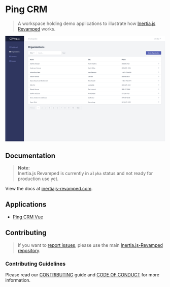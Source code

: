 # Ping CRM

> A workspace holding demo applications to illustrate how [Inertia.js Revamped](https://inertiajs-revamped.com/) works.

![Screenshot](https://raw.githubusercontent.com/inertiajs-revamped/pingcrm/main/.github/assets/pingcrm-screenshot.png)

## Documentation

> **Note:**  
> Inertia.js Revamped is currently in `alpha` status and not ready for production use yet.

View the docs at [inertiajs-revamped.com](https://inertiajs-revamped.com).

## Applications

- [Ping CRM Vue](https://github.com/inertiajs-revamped/pingcrm/blob/main/pingcrm-vue)

## Contributing

> If you want to [report issues](https://github.com/inertiajs-revamped/inertia/issues), please use the main [Inertia.js-Revamped repository](https://github.com/inertiajs-revamped/inertia).

### Contributing Guidelines

Please read our [CONTRIBUTING](https://github.com/inertiajs-revamped/inertia/blob/main/CONTRIBUTING.md) guide and [CODE OF CONDUCT](https://github.com/inertiajs-revamped/inertia/blob/main/CODE_OF_CONDUCT.md) for more information.
